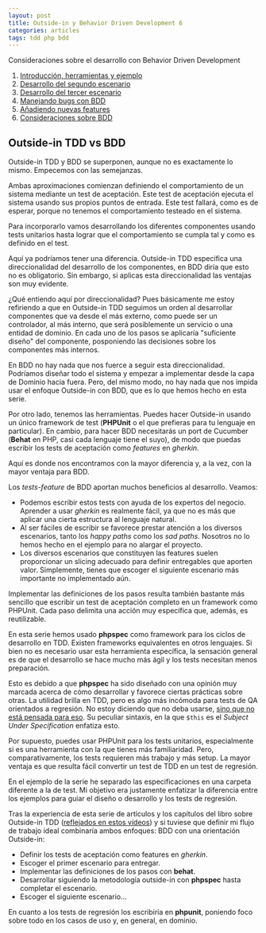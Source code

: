 ```yaml
---
layout: post 
title: Outside-in y Behavior Driven Development 6 
categories: articles 
tags: tdd php bdd
---
```


Consideraciones sobre el desarrollo con Behavior Driven Development

1. [Introducción, herramientas y ejemplo](/outside-in-with-behat-phpspec/)
2. [Desarrollo del segundo escenario](/outside-in-with-behat-phpspec-2/)
3. [Desarrollo del tercer escenario](/outside-in-with-behat-phpspec-3/)
4. [Manejando bugs con BDD](/outside-in-with-behat-phpspec-4/)
5. [Añadiendo nuevas features](/outside-in-with-behat-phpspec-5/)
6. [Consideraciones sobre BDD](/outside-in-with-behat-phpspec-6/)

## Outside-in TDD vs BDD

Outside-in TDD y BDD se superponen, aunque no es exactamente lo mismo. Empecemos con las semejanzas.

Ambas aproximaciones comienzan definiendo el comportamiento de un sistema mediante un test de aceptación. Este test de aceptación ejecuta el sistema usando sus propios puntos de entrada. Este test fallará, como es de esperar, porque no tenemos el comportamiento testeado en el sistema.

Para incorporarlo vamos desarrollando los diferentes componentes usando tests unitarios hasta lograr que el comportamiento se cumpla tal y como es definido en el test.

Aquí ya podríamos tener una diferencia. Outside-in TDD especifica una direccionalidad del desarrollo de los componentes, en BDD diría que esto no es obligatorio. Sin embargo, si aplicas esta direccionalidad las ventajas son muy evidente.

¿Qué entiendo aquí por direccionalidad? Pues básicamente me estoy refiriendo a que en Outside-in TDD seguimos un orden al desarrollar componentes que va desde el más externo, como puede ser un controlador, al más interno, que será posiblemente un servicio o una entidad de dominio. En cada uno de los pasos se aplicaría "suficiente diseño" del componente, posponiendo las decisiones sobre los componentes más internos.

En BDD no hay nada que nos fuerce a seguir esta direccionalidad. Podríamos diseñar todo el sistema y empezar a implementar desde la capa de Dominio hacia fuera. Pero, del mismo modo, no hay nada que nos impida usar el enfoque Outside-in con BDD, que es lo que hemos hecho en esta serie.

Por otro lado, tenemos las herramientas. Puedes hacer Outside-in usando un único framework de test (**PHPUnit** o el que prefieras para tu lenguaje en particular). En cambio, para hacer BDD necesitarás un port de Cucumber (**Behat** en PHP, casi cada lenguaje tiene el suyo), de modo que puedas escribir los tests de aceptación como _features_ en _gherkin_. 

Aquí es donde nos encontramos con la mayor diferencia y, a la vez, con la mayor ventaja para BDD. 

Los _tests-feature_ de BDD aportan muchos beneficios al desarrollo. Veamos:

* Podemos escribir estos tests con ayuda de los expertos del negocio. Aprender a usar _gherkin_ es realmente fácil, ya que no es más que aplicar una cierta estructura al lenguaje natural.
* Al ser fáciles de escribir se favorece prestar atención a los diversos escenarios, tanto los _happy paths_ como los _sad paths_. Nosotros no lo hemos hecho en el ejemplo para no alargar el proyecto.
* Los diversos escenarios que constituyen las features suelen proporcionar un slicing adecuado para definir entregables que aporten valor. Simplemente, tienes que escoger el siguiente escenario más importante no implementado aún.

Implementar las definiciones de los pasos resulta también bastante más sencillo que escribir un test de aceptación completo en un framework como PHPUnit. Cada paso delimita una acción muy específica que, además, es reutilizable.

En esta serie hemos usado **phpspec** como framework para los ciclos de desarrollo en TDD. Existen frameworks equivalentes en otros lenguajes. Si bien no es necesario usar esta herramienta específica, la sensación general es de que el desarrollo se hace mucho más ágil y los tests necesitan menos preparación.

Esto es debido a que **phpspec** ha sido diseñado con una opinión muy marcada acerca de cómo desarrollar y favorece ciertas prácticas sobre otras. La utilidad brilla en TDD, pero es algo más incómoda para tests de QA orientados a regresión. No estoy diciendo que no deba usarse, [sino que no está pensada para eso](https://inviqa.com/blog/my-top-ten-favourite-phpspec-limitations). Su peculiar sintaxis, en la que `$this` es el _Subject Under Specification_ enfatiza esto.

Por supuesto, puedes usar PHPUnit para los tests unitarios, especialmente si es una herramienta con la que tienes más familiaridad. Pero, comparativamente, los tests requieren más trabajo y más setup. La mayor ventaja es que resulta fácil convertir un test de TDD en un test de regresión.

En el ejemplo de la serie he separado las especificaciones en una carpeta diferente a la de test. Mi objetivo era justamente enfatizar la diferencia entre los ejemplos para guiar el diseño o desarrollo y los tests de regresión.

Tras la experiencia de esta serie de artículos y los capítulos del libro sobre Outside-in TDD ([reflejados en estos vídeos](https://youtube.com/playlist?list=PLYT8quZ2BEnb8qo8y9gUXjowYeMbIIVRe)) y si tuviese que definir mi flujo de trabajo ideal combinaría ambos enfoques: BDD con una orientación Outside-in:

* Definir los tests de aceptación como features en _gherkin_.
* Escoger el primer escenario para entregar.
* Implementar las definiciones de los pasos con **behat**.
* Desarrollar siguiendo la metodología outside-in con **phpspec** hasta completar el escenario.
* Escoger el siguiente escenario...

En cuanto a los tests de regresión los escribiría en **phpunit**, poniendo foco sobre todo en los casos de uso y, en general, en dominio.
